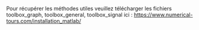Pour récupérer les méthodes utiles veuillez télécharger les fichiers toolbox_graph, toolbox_general, toolbox_signal ici : https://www.numerical-tours.com/installation_matlab/
